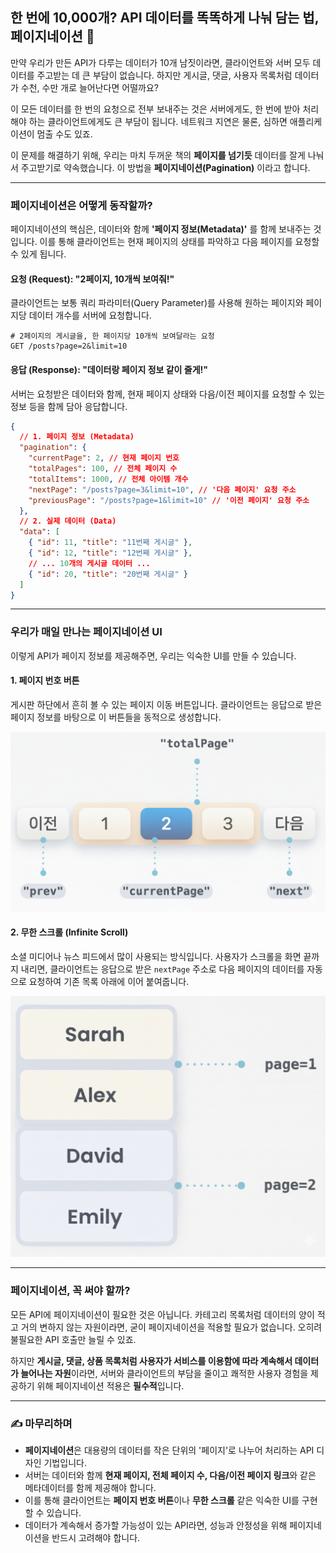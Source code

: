 ## 한 번에 10,000개? API 데이터를 똑똑하게 나눠 담는 법, 페이지네이션 📖

만약 우리가 만든 API가 다루는 데이터가 10개 남짓이라면, 클라이언트와 서버 모두 데이터를 주고받는 데 큰 부담이 없습니다. 하지만 게시글, 댓글, 사용자 목록처럼 데이터가 수천, 수만 개로 늘어난다면 어떨까요?

이 모든 데이터를 한 번의 요청으로 전부 보내주는 것은 서버에게도, 한 번에 받아 처리해야 하는 클라이언트에게도 큰 부담이 됩니다. 네트워크 지연은 물론, 심하면 애플리케이션이 멈출 수도 있죠.

이 문제를 해결하기 위해, 우리는 마치 두꺼운 책의 **페이지를 넘기듯** 데이터를 잘게 나눠서 주고받기로 약속했습니다. 이 방법을 **페이지네이션(Pagination)** 이라고 합니다.

---

### 페이지네이션은 어떻게 동작할까?

페이지네이션의 핵심은, 데이터와 함께 **'페이지 정보(Metadata)'** 를 함께 보내주는 것입니다. 이를 통해 클라이언트는 현재 페이지의 상태를 파악하고 다음 페이지를 요청할 수 있게 됩니다.

#### **요청 (Request): "2페이지, 10개씩 보여줘\!"**

클라이언트는 보통 쿼리 파라미터(Query Parameter)를 사용해 원하는 페이지와 페이지당 데이터 개수를 서버에 요청합니다.

```http
# 2페이지의 게시글을, 한 페이지당 10개씩 보여달라는 요청
GET /posts?page=2&limit=10
```

#### **응답 (Response): "데이터랑 페이지 정보 같이 줄게\!"**

서버는 요청받은 데이터와 함께, 현재 페이지 상태와 다음/이전 페이지를 요청할 수 있는 정보 등을 함께 담아 응답합니다.

```json
{
  // 1. 페이지 정보 (Metadata)
  "pagination": {
    "currentPage": 2, // 현재 페이지 번호
    "totalPages": 100, // 전체 페이지 수
    "totalItems": 1000, // 전체 아이템 개수
    "nextPage": "/posts?page=3&limit=10", // '다음 페이지' 요청 주소
    "previousPage": "/posts?page=1&limit=10" // '이전 페이지' 요청 주소
  },
  // 2. 실제 데이터 (Data)
  "data": [
    { "id": 11, "title": "11번째 게시글" },
    { "id": 12, "title": "12번째 게시글" },
    // ... 10개의 게시글 데이터 ...
    { "id": 20, "title": "20번째 게시글" }
  ]
}
```

---

### 우리가 매일 만나는 페이지네이션 UI

이렇게 API가 페이지 정보를 제공해주면, 우리는 익숙한 UI를 만들 수 있습니다.

#### **1. 페이지 번호 버튼**

게시판 하단에서 흔히 볼 수 있는 페이지 이동 버튼입니다. 클라이언트는 응답으로 받은 페이지 정보를 바탕으로 이 버튼들을 동적으로 생성합니다.

![post-page](../images/post-page.png)

#### **2. 무한 스크롤 (Infinite Scroll)**

소셜 미디어나 뉴스 피드에서 많이 사용되는 방식입니다. 사용자가 스크롤을 화면 끝까지 내리면, 클라이언트는 응답으로 받은 `nextPage` 주소로 다음 페이지의 데이터를 자동으로 요청하여 기존 목록 아래에 이어 붙여줍니다.

![infinity-scroll](../images/infinity-scroll.png)

---

### 페이지네이션, 꼭 써야 할까?

모든 API에 페이지네이션이 필요한 것은 아닙니다. 카테고리 목록처럼 데이터의 양이 적고 거의 변하지 않는 자원이라면, 굳이 페이지네이션을 적용할 필요가 없습니다. 오히려 불필요한 API 호출만 늘릴 수 있죠.

하지만 **게시글, 댓글, 상품 목록처럼 사용자가 서비스를 이용함에 따라 계속해서 데이터가 늘어나는 자원**이라면, 서버와 클라이언트의 부담을 줄이고 쾌적한 사용자 경험을 제공하기 위해 페이지네이션 적용은 **필수적**입니다.

---

### ✍️ 마무리하며

- **페이지네이션**은 대용량의 데이터를 작은 단위의 '페이지'로 나누어 처리하는 API 디자인 기법입니다.
- 서버는 데이터와 함께 **현재 페이지, 전체 페이지 수, 다음/이전 페이지 링크**와 같은 메타데이터를 함께 제공해야 합니다.
- 이를 통해 클라이언트는 **페이지 번호 버튼**이나 **무한 스크롤** 같은 익숙한 UI를 구현할 수 있습니다.
- 데이터가 계속해서 증가할 가능성이 있는 API라면, 성능과 안정성을 위해 페이지네이션을 반드시 고려해야 합니다.

